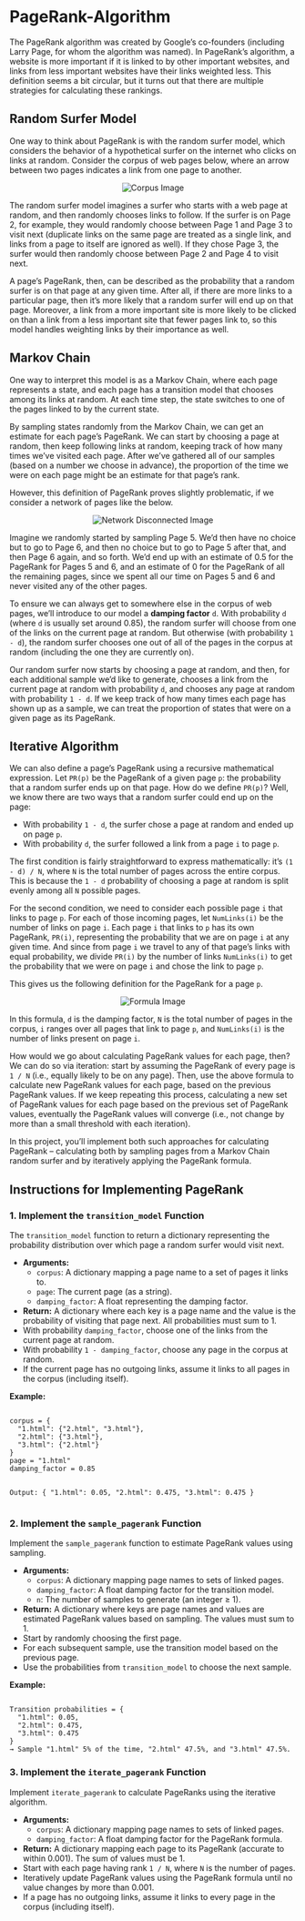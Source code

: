 # PageRank-Algorithm
The PageRank algorithm was created by Google’s co-founders (including Larry Page, for whom the algorithm was named). In PageRank’s algorithm, a website is more important if it is linked to by other important websites, and links from less important websites have their links weighted less. This definition seems a bit circular, but it turns out that there are multiple strategies for calculating these rankings.

<h2>Random Surfer Model</h2>
<p>
  One way to think about PageRank is with the random surfer model, which considers 
  the behavior of a hypothetical surfer on the internet who clicks on links at random. 
  Consider the corpus of web pages below, where an arrow between two pages indicates 
  a link from one page to another.
</p>

<p align="center">
  <img src="https://github.com/Ahnuf-Karim-Chowdhury/PageRank-Algorithm/blob/main/Images/corpus.png?raw=true" alt="Corpus Image">
</p>


<p>
  The random surfer model imagines a surfer who starts with a web page at random, and then randomly chooses links to follow. If the surfer is on Page 2, for example, they would randomly choose between Page 1 and Page 3 to visit next (duplicate links on the same page are treated as a single link, and links from a page to itself are ignored as well). If they chose Page 3, the surfer would then randomly choose between Page 2 and Page 4 to visit next.

A page’s PageRank, then, can be described as the probability that a random surfer is on that page at any given time. After all, if there are more links to a particular page, then it’s more likely that a random surfer will end up on that page. Moreover, a link from a more important site is more likely to be clicked on than a link from a less important site that fewer pages link to, so this model handles weighting links by their importance as well.
</p>


<h2>Markov Chain</h2>
<p>
  One way to interpret this model is as a Markov Chain, where each page represents a state, and each page has a transition model that chooses among its links at random. At each time step, the state switches to one of the pages linked to by the current state.

By sampling states randomly from the Markov Chain, we can get an estimate for each page’s PageRank. We can start by choosing a page at random, then keep following links at random, keeping track of how many times we’ve visited each page. After we’ve gathered all of our samples (based on a number we choose in advance), the proportion of the time we were on each page might be an estimate for that page’s rank.

However, this definition of PageRank proves slightly problematic, if we consider a network of pages like the below.
</p>

<p align="center">
  <img src="https://github.com/Ahnuf-Karim-Chowdhury/PageRank-Algorithm/blob/main/Images/network_disconnected.png?raw=true" alt="Network Disconnected Image">
</p>

<p>
  Imagine we randomly started by sampling Page 5. We’d then have no choice but to go to Page 6, 
  and then no choice but to go to Page 5 after that, and then Page 6 again, and so forth. 
  We’d end up with an estimate of 0.5 for the PageRank for Pages 5 and 6, and an estimate of 0 
  for the PageRank of all the remaining pages, since we spent all our time on Pages 5 and 6 
  and never visited any of the other pages.
</p>

<p>
  To ensure we can always get to somewhere else in the corpus of web pages, we’ll introduce to 
  our model a <strong>damping factor</strong> <code>d</code>. With probability <code>d</code> 
  (where <code>d</code> is usually set around 0.85), the random surfer will choose from one of 
  the links on the current page at random. But otherwise (with probability <code>1 - d</code>), 
  the random surfer chooses one out of all of the pages in the corpus at random 
  (including the one they are currently on).
</p>

<p>
  Our random surfer now starts by choosing a page at random, and then, for each additional sample 
  we’d like to generate, chooses a link from the current page at random with probability 
  <code>d</code>, and chooses any page at random with probability <code>1 - d</code>. 
  If we keep track of how many times each page has shown up as a sample, we can treat the 
  proportion of states that were on a given page as its PageRank.
</p>


<h2>Iterative Algorithm</h2>

<p>
  We can also define a page’s PageRank using a recursive mathematical expression. 
  Let <code>PR(p)</code> be the PageRank of a given page <code>p</code>: the probability that 
  a random surfer ends up on that page. How do we define <code>PR(p)</code>? 
  Well, we know there are two ways that a random surfer could end up on the page:
</p>

<ul>
  <li>With probability <code>1 - d</code>, the surfer chose a page at random and ended up on page <code>p</code>.</li>
  <li>With probability <code>d</code>, the surfer followed a link from a page <code>i</code> to page <code>p</code>.</li>
</ul>

<p>
  The first condition is fairly straightforward to express mathematically: 
  it’s <code>(1 - d) / N</code>, where <code>N</code> is the total number of pages 
  across the entire corpus. This is because the <code>1 - d</code> probability of 
  choosing a page at random is split evenly among all <code>N</code> possible pages.
</p>

<p>
  For the second condition, we need to consider each possible page <code>i</code> 
  that links to page <code>p</code>. For each of those incoming pages, let 
  <code>NumLinks(i)</code> be the number of links on page <code>i</code>. Each page 
  <code>i</code> that links to <code>p</code> has its own PageRank, <code>PR(i)</code>, 
  representing the probability that we are on page <code>i</code> at any given time. 
  And since from page <code>i</code> we travel to any of that page’s links with equal 
  probability, we divide <code>PR(i)</code> by the number of links 
  <code>NumLinks(i)</code> to get the probability that we were on page <code>i</code> 
  and chose the link to page <code>p</code>.
</p>

<p>
  This gives us the following definition for the PageRank for a page <code>p</code>.
</p>

<p align="center">
  <img src="https://github.com/Ahnuf-Karim-Chowdhury/PageRank-Algorithm/blob/main/Images/formula.png?raw=true" alt="Formula Image">
</p>

<p>
  In this formula, <code>d</code> is the damping factor, <code>N</code> is the total number of pages 
  in the corpus, <code>i</code> ranges over all pages that link to page <code>p</code>, and 
  <code>NumLinks(i)</code> is the number of links present on page <code>i</code>.
</p>

<p>
  How would we go about calculating PageRank values for each page, then? We can do so via iteration: 
  start by assuming the PageRank of every page is <code>1 / N</code> 
  (i.e., equally likely to be on any page). Then, use the above formula to calculate new 
  PageRank values for each page, based on the previous PageRank values. 
  If we keep repeating this process, calculating a new set of PageRank values for each page 
  based on the previous set of PageRank values, eventually the PageRank values will converge 
  (i.e., not change by more than a small threshold with each iteration).
</p>

<p>
  In this project, you’ll implement both such approaches for calculating PageRank – calculating 
  both by sampling pages from a Markov Chain random surfer and by iteratively applying 
  the PageRank formula.
</p>


<h2>Instructions for Implementing PageRank</h2>

<h3>1. Implement the <code>transition_model</code> Function</h3>
<p>
  The <code>transition_model</code> function to return a dictionary representing the 
  probability distribution over which page a random surfer would visit next.
</p>
<ul>
  <li><strong>Arguments:</strong>
    <ul>
      <li><code>corpus</code>: A dictionary mapping a page name to a set of pages it links to.</li>
      <li><code>page</code>: The current page (as a string).</li>
      <li><code>damping_factor</code>: A float representing the damping factor.</li>
    </ul>
  </li>
  <li><strong>Return:</strong> A dictionary where each key is a page name and the value is the probability of visiting that page next. All probabilities must sum to 1.</li>
  <li>With probability <code>damping_factor</code>, choose one of the links from the current page at random.</li>
  <li>With probability <code>1 - damping_factor</code>, choose any page in the corpus at random.</li>
  <li>If the current page has no outgoing links, assume it links to all pages in the corpus (including itself).</li>
</ul>

<p><strong>Example:</strong></p>
<pre><code>
corpus = {
  "1.html": {"2.html", "3.html"},
  "2.html": {"3.html"},
  "3.html": {"2.html"}
}
page = "1.html"
damping_factor = 0.85

Output:
{
  "1.html": 0.05,
  "2.html": 0.475,
  "3.html": 0.475
}
</code></pre>

<h3>2. Implement the <code>sample_pagerank</code> Function</h3>
<p>
  Implement the <code>sample_pagerank</code> function to estimate PageRank values using sampling.
</p>
<ul>
  <li><strong>Arguments:</strong>
    <ul>
      <li><code>corpus</code>: A dictionary mapping page names to sets of linked pages.</li>
      <li><code>damping_factor</code>: A float damping factor for the transition model.</li>
      <li><code>n</code>: The number of samples to generate (an integer ≥ 1).</li>
    </ul>
  </li>
  <li><strong>Return:</strong> A dictionary where keys are page names and values are estimated PageRank values based on sampling. The values must sum to 1.</li>
  <li>Start by randomly choosing the first page.</li>
  <li>For each subsequent sample, use the transition model based on the previous page.</li>
  <li>Use the probabilities from <code>transition_model</code> to choose the next sample.</li>
</ul>

<p><strong>Example:</strong></p>
<pre><code>
Transition probabilities = {
  "1.html": 0.05,
  "2.html": 0.475,
  "3.html": 0.475
}
→ Sample "1.html" 5% of the time, "2.html" 47.5%, and "3.html" 47.5%.
</code></pre>

<h3>3. Implement the <code>iterate_pagerank</code> Function</h3>
<p>
  Implement <code>iterate_pagerank</code> to calculate PageRanks using the iterative algorithm.
</p>
<ul>
  <li><strong>Arguments:</strong>
    <ul>
      <li><code>corpus</code>: A dictionary mapping page names to sets of linked pages.</li>
      <li><code>damping_factor</code>: A float damping factor for the PageRank formula.</li>
    </ul>
  </li>
  <li><strong>Return:</strong> A dictionary mapping each page to its PageRank (accurate to within 0.001). The sum of values must be 1.</li>
  <li>Start with each page having rank <code>1 / N</code>, where <code>N</code> is the number of pages.</li>
  <li>Iteratively update PageRank values using the PageRank formula until no value changes by more than 0.001.</li>
  <li>If a page has no outgoing links, assume it links to every page in the corpus (including itself).</li>
</ul>


